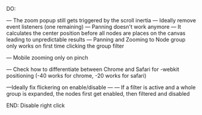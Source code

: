 DO:

— The zoom popup still gets triggered by the scroll inertia
— Ideally remove event listeners (one remaining)
— Panning doesn't work anymore — It calculates the center position before all nodes are places on the canvas leading to unpredictable results
— Panning and Zooming to Node group only works on first time clicking the group filter

— Mobile zooming only on pinch

— Check how to differentiate between Chrome and Safari for -webkit positioning (-40 works for chrome, -20 works for safari)

—Ideally fix flickering on enable/disable
— — If a filter is active and a whole group is expanded, the nodes first get enabled, then filtered and disabled

END: Disable right click
